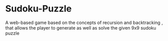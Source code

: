 # Sudoku-Puzzle
A web-based game based on the concepts of recursion and backtracking , that allows the player to generate as well as solve the given 9x9 sudoku puzzle
